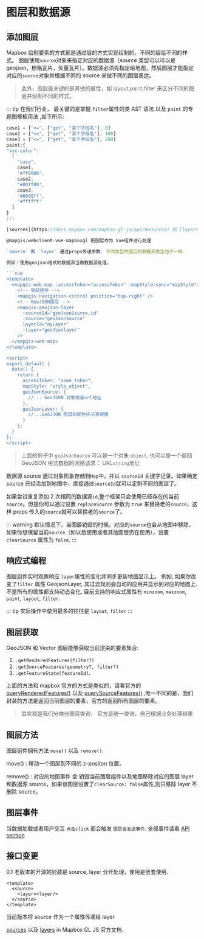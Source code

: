 # 图层和数据源

## 添加图层

Mapbox 绘制要素的方式都是通过层的方式实现绘制的，不同的层给不同的样式。
图层使用`source`对象来指定对应的数据源（source 类型可以可以是 geojson，栅格瓦片，矢量瓦片）。数据源必须先指定给地图，然后图层才能指定对应的`source`对象并根据不同的 source 来做不同的图层表达。

> 此外，图层最关键的是其他的属性，如 layout,paint,filter 来区分不同的图层并绘制不同的样式。

::: tip
在我们行业， 最关键的是掌握 `filter`属性的类 AST 语法 以及 `paint` 的专题图模板用法 ,如下所示:

````js
case1 = ["<=", ["get", "某个字段名"], 0]
case2 = ["<=", ["get", "某个字段名"], 100]
case3 = ["<=", ["get", "某个字段名"], 200]
paint:{
"xxx-color":
  [
    "case",
    case1,
    '#ff0000',
    case2,
    '#00ff00',
    case3,
    '#0000ff',
    '#ffffff'
  ]
}
:::

[sources](https://docs.mapbox.com/mapbox-gl-js/api/#sources) 和 [layers](https://docs.mapbox.com/mapbox-gl-js/style-spec/#layers).

@mapgis/webclient-vue-mapboxgl 把图层作为 Vue组件进行处理

`source` 和 `layer` 通过props传递参数. 不同类型的图层的数据源类型也不一样.

例如：使用geojson格式的数据源当做数据源处理。

```vue
<template>
  <mapgis-web-map :accessToken="accessToken" :mapStyle.sync="mapStyle">
    <!-- 导航控件 -->
    <mapgis-navigation-control position="top-right" />
    <!-- GeoJSON图层 -->
    <mapgis-geojson-layer
      :sourceId="geoJsonSource.id"
      :source="geoJsonSource"
      layerId="myLayer"
      :layer="geoJsonlayer"
    />
  </mapgis-web-map>
</template>

<script>
export default {
  data() {
    return {
      accessToken: "some_token",
      mapStyle: "style_object",
      geoJsonSource: {
        //... GeoJSON 对象或者url地址
      },
      geoJsonLayer: {
        //...GeoJSON 图层的配色样式等配置
      }
    };
  }
};
</script>
````

> 上面的例子中 `geoJsonSource` 可以是一个对象 `object`, 也可以是一个返回 GeoJSON 格式数据的网络请求： URL`string`地址

数据源 source 通过对象形象存储到`Map`中，并以 `sourceId` 关键字记录。如果确定 source 已经添加到地图中，直接通过`sourceId`就可以定制不同的图层了。

如果尝试重复添加 2 次相同的数据源`id`,整个框架只会使用已经存在的当前`source`。但是你可以通过设置 `replaceSource` 参数为 `true` 来替换老的`source`，这样 props 传入的`source`就可以替换老的`source`了。

::: warning
默认情况下，当图层销毁的时候，对应的`source`也会从地图中移除，如果你想保留当前`source`（如以后使用或者其他图层仍在使用），设置`clearSource` 属性为 `false`.
:::

## 响应式编程

图层组件实时观察响应 `layer`属性的变化并同步更新地图显示上。 例如, 如果你改变了`filter` 属性 GeojsonLayer, 其过滤规则会自动的应用并显示到对应的地图上. 不是所有的属性都支持动态变化, 目前支持的响应式属性有 `minzoom`, `maxzoom`, `paint`, `layout`, `filter`.

::: tip
实际操作中使用最多的往往是 `layout`, `filter`
:::

## 图层获取

GeoJSON 和 Vector 图层能够获取当前渲染的要素集合:

1. `.getRenderedFeatures(filter?)`
1. `.getSourceFeatures(geometry?, filter?)`
1. `.getFeatureState(featureId)`.

上面的方法和 mapbox 官方的方式是类似的，请看官方的 [queryRenderedFeatures()](https://docs.mapbox.com/mapbox-gl-js/api/#map#queryrenderedfeatures) 以及 [querySourceFeatures()](https://docs.mapbox.com/mapbox-gl-js/api/#map#querysourcefeatures) ,唯一不同的是，我们封装的方法是返回当前图层的要素，官方的返回所有图层的要素。

> 其实就是我们分类分图层查询， 官方是统一查询，自己根据业务处理结果

## 图层方法

图层组件拥有方法 `move()` 以及 `remove()`.

move() : 移动一个图层到不同的 z-positon 位置。

remove() : 对应的地图事件 会 销毁当前图层组件以及地图移除对应的图层 layer 和数据源 source，如果该图层设置了`clearSource: false`属性,则只移除 layer 不删除 source。

## 图层事件

当数据加载或者用户交互 `点击click` 都会触发 `图层会发送事件`. 全部事件请看 [API section](/api/Layers/README.md#events)

## 接口变更

0.1 老版本的开源的封装是 source, layer 分开处理，使用是嵌套使用.

```vue
<template>
  <source>
    <layer><layer/>
  </source>
</template>
```

当前版本将 source 作为一个属性传递给 layer

[sources](https://docs.mapbox.com/mapbox-gl-js/api/#sources) 以及 [layers](https://docs.mapbox.com/mapbox-gl-js/style-spec/#layers) in Mapbox GL JS 官方文档.
